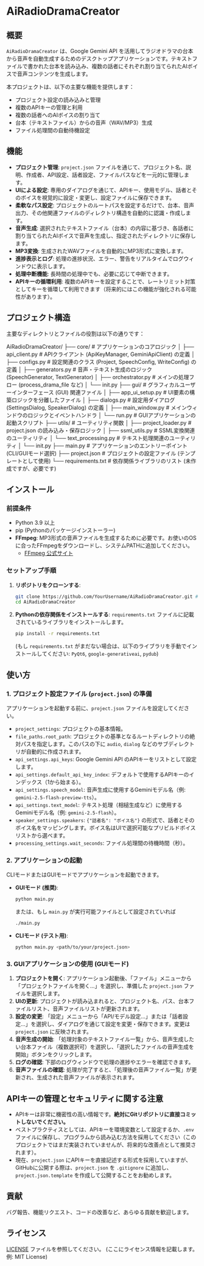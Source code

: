 # AiRadioDramaCreator

## 概要

`AiRadioDramaCreator` は、Google Gemini API を活用してラジオドラマの台本から音声を自動生成するためのデスクトップアプリケーションです。テキストファイルで書かれた台本を読み込み、複数の話者にそれぞれ割り当てられたAIボイスで音声コンテンツを生成します。

本プロジェクトは、以下の主要な機能を提供します：
- プロジェクト設定の読み込みと管理
- 複数のAPIキーの管理と利用
- 複数の話者へのAIボイスの割り当て
- 台本（テキストファイル）からの音声（WAV/MP3）生成
- ファイル処理間の自動待機設定

## 機能

- **プロジェクト管理**: `project.json` ファイルを通じて、プロジェクト名、説明、作成者、API設定、話者設定、ファイルパスなどを一元的に管理します。
- **UIによる設定**: 専用のダイアログを通じて、APIキー、使用モデル、話者とそのボイスを視覚的に設定・変更し、設定ファイルに保存できます。
- **柔軟なパス設定**: プロジェクトのルートパスを設定するだけで、台本、音声出力、その他関連ファイルのディレクトリ構造を自動的に認識・作成します。
- **音声生成**: 選択されたテキストファイル（台本）の内容に基づき、各話者に割り当てられたAIボイスで音声を生成し、指定されたディレクトリに保存します。
- **MP3変換**: 生成されたWAVファイルを自動的にMP3形式に変換します。
- **進捗表示とログ**: 処理の進捗状況、エラー、警告をリアルタイムでログウィンドウに表示します。
- **処理中断機能**: 長時間の処理中でも、必要に応じて中断できます。
- **APIキーの循環利用**: 複数のAPIキーを設定することで、レートリミット対策としてキーを循環して利用できます（将来的にはこの機能が強化される可能性があります）。

## プロジェクト構造

主要なディレクトリとファイルの役割は以下の通りです：

AiRadioDramaCreator/
├── core/ # アプリケーションのコアロジック
│ ├── api_client.py # APIクライアント (ApiKeyManager, GeminiApiClient) の定義
│ ├── configs.py # 設定関連のクラス (Project, SpeechConfig, WriteConfig) の定義
│ ├── generators.py # 音声・テキスト生成のロジック (SpeechGenerator, TextGenerator)
│ ├── orchestrator.py # メインの処理フロー (process_drama_file など)
│ └── init.py
├── gui/ # グラフィカルユーザーインターフェース (GUI) 関連ファイル
│ ├── app_ui_setup.py # UI要素の構築ロジックを分離したファイル
│ ├── dialogs.py # 設定用ダイアログ (SettingsDialog, SpeakerDialog) の定義
│ ├── main_window.py # メインウィンドウのロジックとイベントハンドラ
│ └── run.py # GUIアプリケーションの起動スクリプト
├── utils/ # ユーティリティ関数
│ ├── project_loader.py # project.json の読み込み・保存ロジック
│ ├── ssml_utils.py # SSML変換関連のユーティリティ
│ └── text_processing.py # テキスト処理関連のユーティリティ
│ └── init.py
├── main.py # アプリケーションのエントリーポイント (CLI/GUIモード選択)
├── project.json # プロジェクトの設定ファイル (テンプレートとして使用)
└── requirements.txt # 依存関係ライブラリのリスト (未作成ですが、必要です)

## インストール

### 前提条件

- Python 3.9 以上
- pip (Pythonのパッケージインストーラー)
- **FFmpeg**: MP3形式の音声ファイルを生成するために必要です。お使いのOSに合ったFFmpegをダウンロードし、システムPATHに追加してください。
    - [FFmpeg 公式サイト](https://ffmpeg.org/download.html)

### セットアップ手順

1.  **リポジトリをクローンする**:
    ```bash
    git clone https://github.com/YourUsername/AiRadioDramaCreator.git # あなたのリポジトリURLに置き換えてください
    cd AiRadioDramaCreator
    ```

2.  **Pythonの依存関係をインストールする**:
    `requirements.txt` ファイルに記載されているライブラリをインストールします。
    ```bash
    pip install -r requirements.txt
    ```
    (もし `requirements.txt` がまだない場合は、以下のライブラリを手動でインストールしてください: `PyQt6`, `google-generativeai`, `pydub`)

## 使い方

### 1. プロジェクト設定ファイル (`project.json`) の準備

アプリケーションを起動する前に、`project.json` ファイルを設定してください。

- `project_settings`: プロジェクトの基本情報。
- `file_paths.root_path`: プロジェクトの基準となるルートディレクトリの絶対パスを指定します。このパスの下に `audio`, `dialog` などのサブディレクトリが自動的に作成されます。
- `api_settings.api_keys`: Google Gemini API のAPIキーをリストとして設定します。
- `api_settings.default_api_key_index`: デフォルトで使用するAPIキーのインデックス（1から始まる）。
- `api_settings.speech_model`: 音声生成に使用するGeminiモデル名（例: `gemini-2.5-flash-preview-tts`）。
- `api_settings.text_model`: テキスト処理（相槌生成など）に使用するGeminiモデル名（例: `gemini-2.5-flash`）。
- `speaker_settings.speakers`: `{"話者名": "ボイス名"}` の形式で、話者とそのボイス名をマッピングします。ボイス名はUIで選択可能なプリビルドボイスリストから選べます。
- `processing_settings.wait_seconds`: ファイル処理間の待機時間（秒）。

### 2. アプリケーションの起動

CLIモードまたはGUIモードでアプリケーションを起動できます。

-   **GUIモード (推奨)**:
    ```bash
    python main.py
    ```
    または、もし `main.py` が実行可能ファイルとして設定されていれば
    ```bash
    ./main.py
    ```

-   **CLIモード (テスト用)**:
    ```bash
    python main.py <path/to/your/project.json>
    ```

### 3. GUIアプリケーションの使用 (GUIモード)

1.  **プロジェクトを開く**: アプリケーション起動後、「ファイル」メニューから「プロジェクトファイルを開く...」を選択し、準備した `project.json` ファイルを選択します。
2.  **UIの更新**: プロジェクトが読み込まれると、プロジェクト名、パス、台本ファイルリスト、音声ファイルリストが更新されます。
3.  **設定の変更**: 「設定」メニューから「API/モデル設定...」または「話者設定...」を選択し、ダイアログを通じて設定を変更・保存できます。変更は `project.json` に反映されます。
4.  **音声生成の開始**: 「処理対象のテキストファイル一覧」から、音声生成したい台本ファイル（複数選択可）を選択し、「選択したファイルの音声生成を開始」ボタンをクリックします。
5.  **ログの確認**: 下部のログウィンドウで処理の進捗やエラーを確認できます。
6.  **音声ファイルの確認**: 処理が完了すると、「処理後の音声ファイル一覧」が更新され、生成された音声ファイルが表示されます。

## APIキーの管理とセキュリティに関する注意

-   APIキーは非常に機密性の高い情報です。**絶対にGitリポジトリに直接コミットしないでください。**
-   ベストプラクティスとしては、APIキーを環境変数として設定するか、`.env` ファイルに保存し、プログラムから読み込む方法を採用してください（このプロジェクトではまだ実装されていませんが、将来的な改善点として推奨されます）。
-   現在、`project.json` にAPIキーを直接記述する形式を採用していますが、GitHubに公開する際は、`project.json` を `.gitignore` に追加し、`project.json.template` を作成して公開することをお勧めします。

## 貢献

バグ報告、機能リクエスト、コードの改善など、あらゆる貢献を歓迎します。

## ライセンス

[LICENSE](LICENSE) ファイルを参照してください。 (ここにライセンス情報を記載します。例: MIT License)